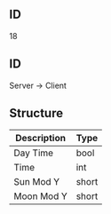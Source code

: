 ## ID
18

## ID
Server -> Client

## Structure
| Description | Type |
|-------------|------|
| Day Time   | bool |
| Time       | int |
| Sun Mod Y  | short |
| Moon Mod Y | short |

